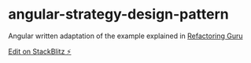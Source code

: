 # angular-strategy-design-pattern

Angular written adaptation of the example explained in [Refactoring Guru](https://refactoring.guru/design-patterns/strategy)

[Edit on StackBlitz ⚡️](https://stackblitz.com/edit/angular-strategy-design-pattern)